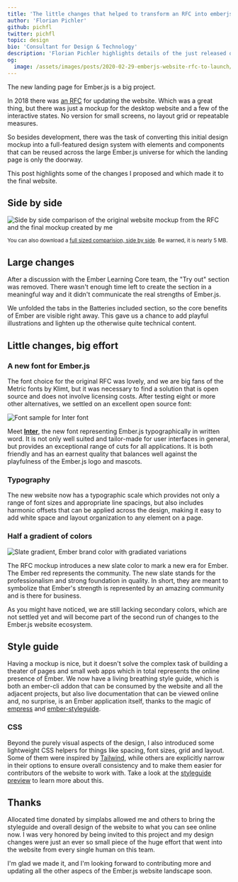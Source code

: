 ```yaml
---
title: 'The little changes that helped to transform an RFC into emberjs.com'
author: 'Florian Pichler'
github: pichfl
twitter: pichfl
topic: design
bio: 'Consultant for Design & Technology'
description: 'Florian Pichler highlights details of the just released overhaul of the landing page for Ember.js, looking specifically at how a distributed team of volunteers can achieve consistent design.'
og:
  image: /assets/images/posts/2020-02-29-emberjs-website-rfc-to-launch/og-image.png
---
```


The new landing page for Ember.js is a big project.

In 2018 there was [an RFC](https://github.com/emberjs/rfcs/pull/425) for
updating the website. Which was a great thing, but there was just a mockup for
the desktop website and a few of the interactive states. No version for small
screens, no layout grid or repeatable measures.

So besides development, there was the task of converting this initial design
mockup into a full-featured design system with elements and components that can
be reused across the large Ember.js universe for which the landing page is only
the doorway.

This post highlights some of the changes I proposed and which made it to the
final website.

<!--break-->

## Side by side

![Side by side comparison of the original website mockup from the RFC and the final mockup created by me](/assets/images/posts/2020-02-29-emberjs-website-rfc-to-launch/before-after.jpg#full@1200-2761)

<small>You can also download a [full sized comparision, side by side](/assets/images/posts/2020-02-29-emberjs-website-rfc-to-launch/before-after-full.jpg). Be warned, it is nearly 5 MB.</small>

## Large changes

After a discussion with the Ember Learning Core team, the "Try out" section was removed.
There wasn't enough time left to create the section in a meaningful way and
it didn't communicate the real strengths of Ember.js.

We unfolded the tabs in the Batteries included section, so the core benefits of
Ember are visible right away. This gave us a chance to add playful
illustrations and lighten up the otherwise quite technical content.

## Little changes, big effort

### A new font for Ember.js

The font choice for the original RFC was lovely, and we are big fans of the
Metric fonts by Klimt, but it was necessary to find a solution that is open
source and does not involve licensing costs. After testing eight or more other
alternatives, we settled on an excellent open source font:

![Font sample for Inter font](/assets/images/posts/2020-02-29-emberjs-website-rfc-to-launch/inter.png#@860-1720)

Meet [**Inter**](https://rsms.me/inter/), the new font representing Ember.js
typographically in written word. It is not only well suited and tailor-made for
user interfaces in general, but provides an exceptional range of cuts for all
applications. It is both friendly and has an earnest quality that balances well
against the playfulness of the Ember.js logo and mascots.

### Typography

The new website now has a typographic scale which provides not only a range of
font sizes and appropriate line spacings, but also includes harmonic offsets
that can be applied across the design, making it easy to add white space and
layout organization to any element on a page.

### Half a gradient of colors

![Slate gradient, Ember brand color with gradiated variations](/assets/images/posts/2020-02-29-emberjs-website-rfc-to-launch/colors.png#@860-1720)

The RFC mockup introduces a new slate color to mark a new era for Ember. The
Ember red represents the community. The new slate stands for the
professionalism and strong foundation in quality. In short, they are meant to
symbolize that Ember's strength is represented by an amazing community and is
there for business.

As you might have noticed, we are still lacking secondary colors, which are not
settled yet and will become part of the second run of changes to the Ember.js
website ecosystem.

## Style guide

Having a mockup is nice, but it doesn't solve the complex task of building a
theater of pages and small web apps which in total represents the online
presence of Ember. We now have a living breathing style guide, which is both an
ember-cli addon that can be consumed by the website and all the adjacent
projects, but also live documentation that can be viewed online and, no
surprise, is an Ember application itself, thanks to the magic of
[empress][empress] and [ember-styleguide][ember-styleguide].

[empress]: https://github.com/empress/field-guide
[ember-styleguide]: https://github.com/ember-learn/ember-styleguide/pull/145

### CSS

Beyond the purely visual aspects of the design, I also introduced some
lightweight CSS helpers for things like spacing, font sizes, grid and layout.
Some of them were inspired by [Tailwind][tailwind], while others are explicitly
narrow in their options to ensure overall consistency and to make them easier
for contributors of the website to work with. Take a look at the
[styleguide preview][styleguide-preview] to learn more about this.

[tailwind]: https://tailwindcss.com
[styleguide-preview]: https://deploy-preview-145--ember-styleguide.netlify.com/

## Thanks

Allocated time donated by simplabs allowed me and others to bring the
styleguide and overall design of the website to what you can see online now. I
was very honored by being invited to this project and my design changes were
just an ever so small piece of the huge effort that went into the website from
every single human on this team.

I'm glad we made it, and I'm looking forward to contributing more and updating
all the other aspecs of the Ember.js website landscape soon.

